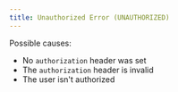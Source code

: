```yaml
---
title: Unauthorized Error (UNAUTHORIZED)
---
```


Possible causes:

- No `authorization` header was set
- The `authorization` header is invalid
- The user isn't authorized
